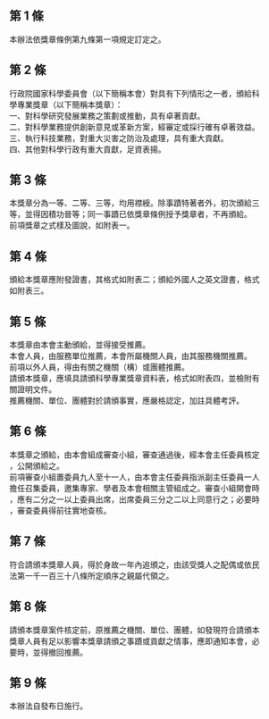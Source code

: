 第 1 條
-------
本辦法依獎章條例第九條第一項規定訂定之。

第 2 條
-------
行政院國家科學委員會（以下簡稱本會）對具有下列情形之一者，頒給科  
學專業獎章（以下簡稱本獎章）：  
一、對科學研究發展業務之策劃或推動，具有卓著貢獻。  
二、對科學業務提供創新意見或革新方案，經審定或採行確有卓著效益。  
三、執行科技業務，對重大災害之防治及處理，具有重大貢獻。  
四、其他對科學行政有重大貢獻，足資表揚。

第 3 條
-------
本獎章分為一等、二等、三等，均用襟綬。除事蹟特著者外，初次頒給三  
等，並得因積功晉等；同一事蹟已依獎章條例授予獎章者，不再頒給。  
前項獎章之式樣及圖說，如附表一。

第 4 條
-------
頒給本獎章應附發證書，其格式如附表二；頒給外國人之英文證書，格式  
如附表三。

第 5 條
-------
本獎章由本會主動頒給，並得接受推薦。  
本會人員，由服務單位推薦，本會所屬機關人員，由其服務機關推薦。  
前項以外人員，得由有關之機關（構）或團體推薦。  
請頒本獎章，應填具請頒科學專業獎章資料表，格式如附表四，並檢附有  
關證明文件。  
推薦機關、單位、團體對於請頒事實，應嚴格認定，加註具體考評。

第 6 條
-------
本獎章之頒給，由本會組成審查小組，審查通過後，經本會主任委員核定  
，公開頒給之。  
前項審查小組置委員九人至十一人，由本會主任委員指派副主任委員一人  
擔任召集委員，邀集專家、學者及本會相關主管組成之。審查小組開會時  
，應有二分之一以上委員出席，出席委員三分之二以上同意行之；必要時  
，審查委員得前往實地查核。

第 7 條
-------
符合請頒本獎章人員，得於身故一年內追頒之，由該受獎人之配偶或依民  
法第一千一百三十八條所定順序之親屬代領之。

第 8 條
-------
請頒本獎章案件核定前，原推薦之機關、單位、團體，如發現符合請頒本  
獎章人員有足以影響本獎章請頒之事蹟或貢獻之情事，應即通知本會，必  
要時，並得撤回推薦。

第 9 條
-------
本辦法自發布日施行。

